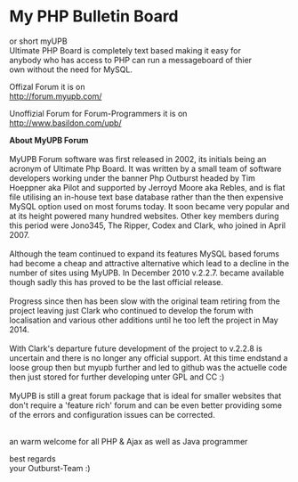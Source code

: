 My PHP Bulletin Board
========
or short myUPB <br>
Ultimate PHP Board is completely text based making it easy for <br>
anybody who has access to PHP can run a messageboard of thier <br>
own without the need for MySQL.


Offizal Forum it is on <br>
http://forum.myupb.com/ 

Unoffizial Forum for Forum-Programmers it is on <br>
http://www.basildon.com/upb/

<b>About MyUPB Forum</b><br>
<br>
MyUPB Forum software was first released in 2002, its initials being an acronym of Ultimate Php Board. It was written by a small team of software developers working under the banner Php Outburst headed by Tim Hoeppner aka Pilot and supported by Jerroyd Moore aka Rebles, and is flat file utilising an in-house text base database rather than the then expensive MySQL option used on most forums today. It soon became very popular and at its height powered many hundred websites. Other key members during this period were Jono345, The Ripper, Codex and Clark, who joined in April 2007.<br>
<br>
Although the team continued to expand its features MySQL based forums had become a cheap and attractive alternative which lead to a decline in the number of sites using MyUPB. In December 2010 v.2.2.7. became available though sadly this has proved to be the last official release.<br>
<br>
Progress since then has been slow with the original team retiring from the project leaving just Clark who continued to develop the forum with localisation and various other additions until he too left the project in May 2014.<br>
<br>
With Clark's departure future development of the project to v.2.2.8 is uncertain and there is no longer any official support. At this time endstand a loose group then but myupb further and led to github was the actuelle code
then just stored for further developing unter GPL and CC :) <br>
<br>
MyUPB is still a great forum package that is ideal for smaller websites that don't require a 'feature rich' forum and can be even better providing some of the errors and configuration issues can be corrected.<br>
<br>

an warm welcome for all PHP & Ajax as well as Java programmer


best regards<br>
your Outburst-Team :)

